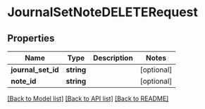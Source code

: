 # JournalSetNoteDELETERequest

## Properties
Name | Type | Description | Notes
------------ | ------------- | ------------- | -------------
**journal_set_id** | **string** |  | [optional] 
**note_id** | **string** |  | [optional] 

[[Back to Model list]](../README.md#documentation-for-models) [[Back to API list]](../README.md#documentation-for-api-endpoints) [[Back to README]](../README.md)


